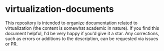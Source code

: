 # virtualization-documents
This repository is intended to organize documentation related to virtualization (the content is somewhat academic in nature). If you find this document helpful, I'd be very happy if you'd give it a star. Any corrections, such as errors or additions to the description, can be requested via issues or PR.
